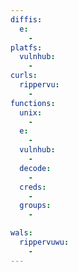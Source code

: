 ```yaml
---
diffis:
  e:
    -
platfs:
  vulnhub:
    -
curls:
  rippervu:
    -
functions:
  unix:
    -
  e:
    -
  vulnhub:
    -
  decode:
    -
  creds:
    -
  groups:
    -

wals:
  rippervuwu:
    -
---
```

